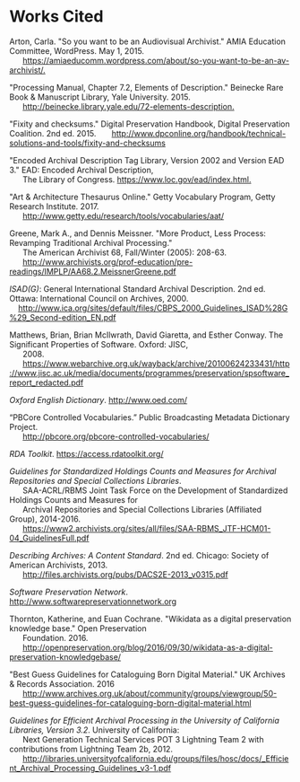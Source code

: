 # Works Cited

Arton, Carla. "So you want to be an Audiovisual Archivist." AMIA Education Committee, WordPress. May 1, 2015.  
&nbsp;&nbsp;&nbsp;&nbsp;&nbsp;&nbsp;<https://amiaeducomm.wordpress.com/about/so-you-want-to-be-an-av-archivist/.>

"Processing Manual, Chapter 7.2, Elements of Description." Beinecke Rare Book & Manuscript Library, Yale University. 2015. &nbsp;&nbsp;&nbsp;&nbsp;&nbsp;&nbsp;<http://beinecke.library.yale.edu/72-elements-description.>

"Fixity and checksums." Digital Preservation Handbook, Digital Preservation Coalition. 2nd ed. 2015. 
&nbsp;&nbsp;&nbsp;&nbsp;&nbsp;&nbsp;<http://www.dpconline.org/handbook/technical-solutions-and-tools/fixity-and-checksums>

"Encoded Archival Description Tag Library, Version 2002 and Version EAD 3." EAD: Encoded Archival Description,  
&nbsp;&nbsp;&nbsp;&nbsp;&nbsp;&nbsp;The Library of Congress. <https://www.loc.gov/ead/index.html.>

"Art & Architecture Thesaurus Online." Getty Vocabulary Program, Getty Research Institute. 2017. 
&nbsp;&nbsp;&nbsp;&nbsp;&nbsp;&nbsp;<http://www.getty.edu/research/tools/vocabularies/aat/>

Greene, Mark A., and Dennis Meissner. "More Product, Less Process: Revamping Traditional Archival Processing."  
&nbsp;&nbsp;&nbsp;&nbsp;&nbsp;&nbsp;The American Archivist 68, Fall/Winter (2005): 208-63.  
&nbsp;&nbsp;&nbsp;&nbsp;&nbsp;&nbsp;<http://www.archivists.org/prof-education/pre-readings/IMPLP/AA68.2.MeissnerGreene.pdf>

*ISAD(G)*: General International Standard Archival Description. 2nd ed. Ottawa: International Council on Archives, 2000. &nbsp;&nbsp;&nbsp;&nbsp;http://www.ica.org/sites/default/files/CBPS_2000_Guidelines_ISAD%28G%29_Second-edition_EN.pdf 

Matthews, Brian, Brian McIlwrath, David Giaretta, and Esther Conway. The Significant Properties of Software. Oxford: JISC,  
&nbsp;&nbsp;&nbsp;&nbsp;&nbsp;&nbsp;2008.   
&nbsp;&nbsp;&nbsp;&nbsp;&nbsp;&nbsp;<https://www.webarchive.org.uk/wayback/archive/20100624233431/http://www.jisc.ac.uk/media/documents/programmes/preservation/spsoftware_report_redacted.pdf>

*Oxford English Dictionary*. <http://www.oed.com/>

“PBCore Controlled Vocabularies.” Public Broadcasting Metadata Dictionary Project.  
&nbsp;&nbsp;&nbsp;&nbsp;&nbsp;&nbsp;<http://pbcore.org/pbcore-controlled-vocabularies/>

*RDA Toolkit*. <https://access.rdatoolkit.org/>

*Guidelines for Standardized Holdings Counts and Measures for Archival Repositories and Special Collections Libraries*.  
&nbsp;&nbsp;&nbsp;&nbsp;&nbsp;&nbsp;SAA-ACRL/RBMS Joint Task Force on the Development of Standardized Holdings Counts and Measures for  
&nbsp;&nbsp;&nbsp;&nbsp;&nbsp;&nbsp;Archival Repositories and Special Collections Libraries (Affiliated Group), 2014-2016.  
&nbsp;&nbsp;&nbsp;&nbsp;&nbsp;&nbsp;<https://www2.archivists.org/sites/all/files/SAA-RBMS_JTF-HCM01-04_GuidelinesFull.pdf>

*Describing Archives: A Content Standard*. 2nd ed. Chicago: Society of American Archivists, 2013.  
&nbsp;&nbsp;&nbsp;&nbsp;&nbsp;&nbsp;<http://files.archivists.org/pubs/DACS2E-2013_v0315.pdf>

*Software Preservation Network*. <http://www.softwarepreservationnetwork.org>

Thornton, Katherine, and Euan Cochrane. "Wikidata as a digital preservation knowledge base." Open Preservation  
&nbsp;&nbsp;&nbsp;&nbsp;&nbsp;&nbsp;Foundation. 2016.  
&nbsp;&nbsp;&nbsp;&nbsp;&nbsp;&nbsp;<http://openpreservation.org/blog/2016/09/30/wikidata-as-a-digital-preservation-knowledgebase/>

"Best Guess Guidelines for Cataloguing Born Digital Material." UK Archives & Records Association. 2016  
&nbsp;&nbsp;&nbsp;&nbsp;&nbsp;&nbsp;<http://www.archives.org.uk/about/community/groups/viewgroup/50-best-guess-guidelines-for-cataloguing-born-digital-material.html> 

*Guidelines for Efficient Archival Processing in the University of California Libraries, Version 3.2*. University of California:  
&nbsp;&nbsp;&nbsp;&nbsp;&nbsp;&nbsp;Next Generation Technical Services POT 3 Lightning Team 2 with contributions from Lightning Team 2b, 2012.  
&nbsp;&nbsp;&nbsp;&nbsp;&nbsp;&nbsp;<http://libraries.universityofcalifornia.edu/groups/files/hosc/docs/_Efficient_Archival_Processing_Guidelines_v3-1.pdf>
